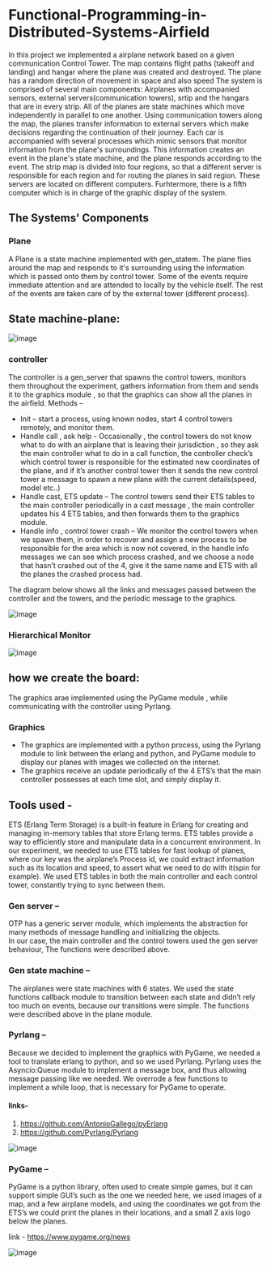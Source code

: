 # Functional-Programming-in-Distributed-Systems-Airfield

In this project we implemented a airplane network based on a given communication Control Tower. The map contains flight paths (takeoff and landing) and hangar where the plane was created and destroyed. The plane has a random direction of movement in space and also speed
The system is comprised of several main components:
Airplanes with accompanied sensors, external servers(communication towers), srtip and the hangars that are in every strip.
All of the planes are state machines which move independently in parallel to one another.
Using communication towers along the map, the planes transfer information to external servers which make decisions regarding the continuation of their journey. Each car is accompanied with several processes which mimic sensors that monitor information from the plane's surroundings. This information creates an event in the plane's state machine, and the plane responds according to the event.
The strip map is divided into four regions, so that a different server is responsible for each region and for routing the planes in said region. These servers are located on different computers. Furhtermore, there is a fifth computer which is in charge of the graphic display of the system.


## The Systems' Components
### Plane
A Plane is a state machine implemented with gen_statem. The plane flies around the map and responds to it's surrounding using the information which is passed onto them by control tower. Some of the events require immediate attention and are attended to locally by the vehicle itself. The rest of the events are taken care of by the external tower (different process).
## State machine-plane:

![image](https://github.com/shahaf2284/Functional-Programming-in-Distributed-Systems-Airfield/assets/122786017/d7d09dde-2f91-45b7-a058-5a06ba7dfb69)


### controller
The controller is a gen_server that spawns the control towers, monitors them throughout the experiment, gathers information from them and sends it to the graphics module , so that the graphics can show all the planes in the airfield.
Methods – 
*	Init – start a process, using known nodes, start 4 control towers remotely, and monitor them.
*	Handle call , ask help  - Occasionally , the control towers do not know what to do with an airplane that is leaving their jurisdiction , so they ask the main controller what to do in a call function, the controller check’s which control tower is responsible for the estimated new coordinates of the plane, and if it’s another control tower then it sends the new control tower a message to spawn a new plane with the current details(speed, model etc..)
*	Handle cast, ETS update – The control towers send their ETS tables to the main controller periodically in a cast message , the main controller updates his 4 ETS tables, and then forwards them to the graphics module.
*	Handle info , control tower crash – We monitor the control towers when we spawn them, in order to recover and assign a new process to be responsible for the area which is now not covered, in the handle info messages we can see which process crashed, and we choose a node that hasn’t crashed out of the 4, give it the same name and ETS with all the planes the crashed process had.

The diagram below shows all the links and messages passed between the controller and the towers, and the periodic message to the graphics.

![image](https://github.com/shahaf2284/Functional-Programming-in-Distributed-Systems-Airfield/assets/122786017/445772b5-2cf0-4570-bef4-9a4b66691f0a)


### Hierarchical Monitor
![image](https://github.com/shahaf2284/Functional-Programming-in-Distributed-Systems-Airfield/assets/122786017/855cd8c3-a232-4a80-a74c-2a71315163c9)

## how we create the board:
The graphics arae implemented using the PyGame module , while communicating with the controller using Pyrlang.
### Graphics
*	The graphics are implemented with a python process, using the Pyrlang module to link between the erlang and python, and PyGame module to display our planes with images we collected on the internet.
*	The graphics receive an update periodically of the 4 ETS’s that the main controller possesses at each time slot, and simply display it.

## Tools used - 
ETS (Erlang Term Storage) is a built-in feature in Erlang for creating and managing in-memory tables that store Erlang terms. ETS tables provide a way to efficiently store and manipulate data in a concurrent environment.
In our experiment, we needed to use ETS tables for fast lookup of planes, where our key was the airplane’s Process id, we could extract information such as its location and speed, to assert what we need to do with it(spin for example).
We used ETS tables in both the main controller and each control tower, constantly trying to sync between them.

### Gen server – 
OTP has a generic server module, which implements the abstraction for many methods of message handling and initializing the objects.  
In our case, the main controller and the control towers used the gen server behaviour,
The functions were described above.

### Gen state machine – 
The airplanes were state machines with 6 states.
We used the state functions callback module to transition between each state and didn’t rely too much on events, because our transitions were simple.
The functions were described above in the plane module.

### Pyrlang – 
Because we decided to implement the graphics with PyGame, we needed a tool to translate erlang to python, and so we used Pyrlang.
Pyrlang uses the Asyncio:Queue module to implement a message box, and thus allowing message passing like we needed.
We overrode a few functions to implement a while loop, that is necessary for PyGame to operate.

#### links- 
1. https://github.com/AntonioGallego/pyErlang
2. https://github.com/Pyrlang/Pyrlang

![image](https://github.com/shahaf2284/Functional-Programming-in-Distributed-Systems-Airfield/assets/122786017/220239c0-6d6e-4cd0-867b-dc707ac17154)

### PyGame – 
PyGame is a python library, often used to create simple games, but it can support simple GUI’s such as the one we needed here, we used images of a map, and a few airplane models, and using the coordinates we got from the ETS’s we could print the planes in their locations, and a small Z axis logo below the planes.

link - https://www.pygame.org/news

![image](https://github.com/shahaf2284/Functional-Programming-in-Distributed-Systems-Airfield/assets/122786017/e670f4ea-10b9-4968-9a8e-b4c5013a424b)



